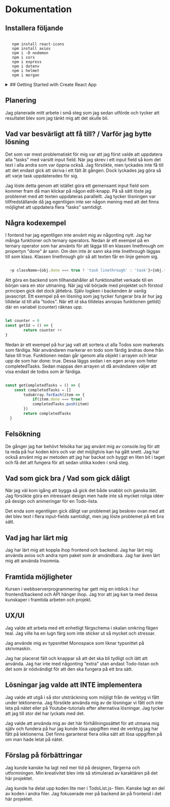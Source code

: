 # Dokumentation

## Installera följande

```shell

   npm install react-icons
   npm install axios
   npm i -D nodemon
   npm i cors
   npm i express
   npm i dotenv
   npm i helmet
   npm i morgan 
```

<details>
<summary> ## Getting Started with Create React App </summary>

This project was bootstrapped with [Create React App](https://github.com/facebook/create-react-app).

## Available Scripts

In the project directory, you can run:

### `npm start`

Runs the app in the development mode.\
Open [http://localhost:3000](http://localhost:3000) to view it in your browser.

The page will reload when you make changes.\
You may also see any lint errors in the console.

### `npm test`

Launches the test runner in the interactive watch mode.\
See the section about [running tests](https://facebook.github.io/create-react-app/docs/running-tests) for more information.

### `npm run build`

Builds the app for production to the `build` folder.\
It correctly bundles React in production mode and optimizes the build for the best performance.

The build is minified and the filenames include the hashes.\
Your app is ready to be deployed!

See the section about [deployment](https://facebook.github.io/create-react-app/docs/deployment) for more information.

### `npm run eject`

**Note: this is a one-way operation. Once you `eject`, you can't go back!**

If you aren't satisfied with the build tool and configuration choices, you can `eject` at any time. This command will remove the single build dependency from your project.

Instead, it will copy all the configuration files and the transitive dependencies (webpack, Babel, ESLint, etc) right into your project so you have full control over them. All of the commands except `eject` will still work, but they will point to the copied scripts so you can tweak them. At this point you're on your own.

You don't have to ever use `eject`. The curated feature set is suitable for small and middle deployments, and you shouldn't feel obligated to use this feature. However we understand that this tool wouldn't be useful if you couldn't customize it when you are ready for it.

## Learn More

You can learn more in the [Create React App documentation](https://facebook.github.io/create-react-app/docs/getting-started).

To learn React, check out the [React documentation](https://reactjs.org/).

### Code Splitting

This section has moved here: [https://facebook.github.io/create-react-app/docs/code-splitting](https://facebook.github.io/create-react-app/docs/code-splitting)

### Analyzing the Bundle Size

This section has moved here: [https://facebook.github.io/create-react-app/docs/analyzing-the-bundle-size](https://facebook.github.io/create-react-app/docs/analyzing-the-bundle-size)

### Making a Progressive Web App

This section has moved here: [https://facebook.github.io/create-react-app/docs/making-a-progressive-web-app](https://facebook.github.io/create-react-app/docs/making-a-progressive-web-app)

### Advanced Configuration

This section has moved here: [https://facebook.github.io/create-react-app/docs/advanced-configuration](https://facebook.github.io/create-react-app/docs/advanced-configuration)

### Deployment

This section has moved here: [https://facebook.github.io/create-react-app/docs/deployment](https://facebook.github.io/create-react-app/docs/deployment)

### `npm run build` fails to minify

This section has moved here: [https://facebook.github.io/create-react-app/docs/troubleshooting#npm-run-build-fails-to-minify](https://facebook.github.io/create-react-app/docs/troubleshooting#npm-run-build-fails-to-minify)

</details>

## Planering

Jag planerade mitt arbete i små steg som jag sedan utförde och tycker att resultatet blev som jag tänkt mig att det skulle bli.

## Vad var besvärligt att få till? / Varför jag bytte lösning

Det som var mest problematiskt för mig var att jag först valde att uppdatera alla "tasks" med varsitt input field. När jag skrev i ett input field så kom det text i alla andra som var öppna också. Jag försökte, men lyckades inte få till att det endast gick att skriva i ett fält åt gången. Dock lyckades jag göra så att varje task uppdaterades för sig.

Jag löste detta genom att istället göra ett gemensamt input field som kommer fram då man klickar på någon edit-knapp. På så sätt löste jag problemet med att texten uppdateras parallellt. Jag tycker lösningen var tillfredställande då jag egentligen inte ser någon mening med att det finns möjlighet att uppdatera flera "tasks" samtidigt.

## Några kodexempel

I fontend har jag egentligen inte använt mig av någonting nytt. Jag har många funktioner och ternary operators.
Nedan är ett exempel på en ternary operator som har använts för att lägga till en klassen linethrough om propertyn "done" är sann. Om den inte är sann ska inte linethrough läggas till som klass. Klassen linethrough gör så att texten får en linje genom sig.

```javascript

  <p className={obj.done === true ? 'task linethrough' : 'task'}>{obj.task}</p>

```

Att göra en backend som tillhandahåller all funktionalitet verkade till en början vara en stor utmaning. När jag väl började med projektet och förstod principen gick det dock jättebra. Själv logiken i backenden är vanlig javascript. Ett exempel på en lösning som jag tycker fungerar bra är hur jag tilldelar id till alla "todos". När ett id ska tilldelas anropas funktionen getId() där en variabel (counter) räknas upp.

```javascript

let counter = 0
const getId = () => {
        return counter ++
}

```

Nedan är ett exempel på hur jag valt att sortera ut alla Todos som markerats som färdiga. När användaren markerar en todo som färdig ändras done från false till true. Funktionen nedan går igenom alla objekt i arrayen och letar upp de som har done: true. Dessa läggs sedan i en egen array som heter completedTasks. Sedan mappas den arrayen ut då användaren väljer att visa endast de todos som är färdiga.

```javascript

const getCompletedTasks = () => {
    const completedTasks = []
        todoArray.forEach(item => {
            if(item.done === true)
            completedTasks.push(item)
        })
        return completedTasks
  }


```

## Felsökning

De gånger jag har behövt felsöka har jag använt mig av console.log för att ta reda på hur koden körs och var det möjligtvis kan ha gått snett. Jag har också använt mig av metoden att jag har backat och byggt en liten bit i taget och få det att fungera för att sedan utöka koden i små steg.

## Vad som gick bra / Vad som gick dåligt

När jag väl kom igång att bygga så gick det både snabbt och ganska lätt. Jag försökte göra en intressant design men hade inte så mycket roliga idéer på design och animeringar för en Todo-lista.

Det enda som egentligen gick dåligt var problemet jag beskrev ovan med att det blev text i flera input-fields samtidigt, men jag löste problemet på ett bra sätt.

## Vad jag har lärt mig

Jag har lärt mig att koppla ihop frontend och backend. Jag har lärt mig använda axios och andra npm paket som är användbara. Jag har även lärt mig att använda Insomnia.

## Framtida möjligheter

Kursen i webbserverprogrammering har gett mig en inblick i hur frontend/backend och API hänger ihop. Jag tror att jag kan ta med dessa kunskaper i framtida arbeten och projekt.

## UX/UI

Jag valde att arbeta med ett enhetligt färgschema i skalan omkring fägen teal. Jag ville ha en lugn färg som inte sticker ut så mycket och stressar.

Jag använde mig av typsnittet Monospace som liknar typsnittet på skrivmaskin.

Jag har placerat fält och knappar så att det ska bli tydligt och lätt att använda. Jag har inte med någonting "extra" utan andast Todo-listan och det som är nödvändigt för att den ska fungera på ett bra sätt.

## Lösningar jag valde att INTE implementera

Jag valde att utgå i så stor utsträckning som möjligt från de verktyg vi fått under lektionerna. Jag försökte använda mig av de lösningar vi fått och inte leta på nätet eller på Youtube-tutorials efter alternativa lösningar. Jag tycker att jag till stor del har lyckats med det.

Jag valde att använda mig av det här förhållningssättet för att utmana mig själv och fundera på hur jag kunde lösa uppgiften med de verktyg jag har fått på lektionerna. Det finns garanterat flera olika sätt att lösa uppgiften på om man hade letat på nätet.

## Förslag på förbättringar

Jag kunde kanske ha lagt ned mer tid på designen, färgerna och utformningen. Min kreativitet blev inte så stimulerad av karaktären på det här projektet.

Jag kunde ha delat upp koden lite mer i TodoList.js- filen. Kanske lagt en del av koden i andra filer. Jag fokuserade mer på backend än på frontend i det här projektet.
